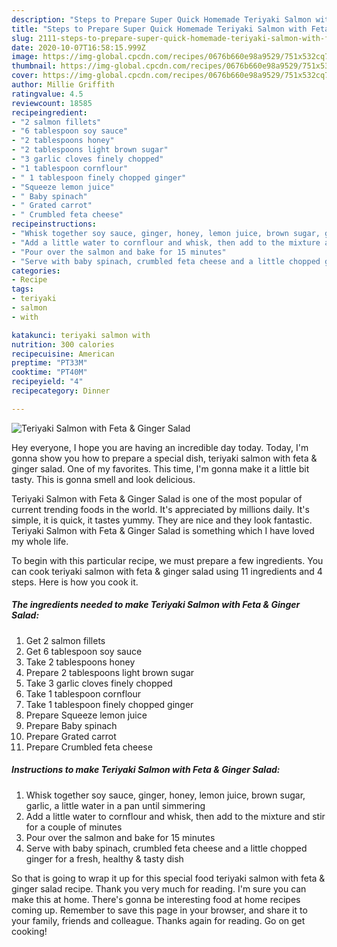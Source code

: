 ```yaml
---
description: "Steps to Prepare Super Quick Homemade Teriyaki Salmon with Feta &amp;amp; Ginger Salad"
title: "Steps to Prepare Super Quick Homemade Teriyaki Salmon with Feta &amp;amp; Ginger Salad"
slug: 2111-steps-to-prepare-super-quick-homemade-teriyaki-salmon-with-feta-and-amp-ginger-salad
date: 2020-10-07T16:58:15.999Z
image: https://img-global.cpcdn.com/recipes/0676b660e98a9529/751x532cq70/teriyaki-salmon-with-feta-ginger-salad-recipe-main-photo.jpg
thumbnail: https://img-global.cpcdn.com/recipes/0676b660e98a9529/751x532cq70/teriyaki-salmon-with-feta-ginger-salad-recipe-main-photo.jpg
cover: https://img-global.cpcdn.com/recipes/0676b660e98a9529/751x532cq70/teriyaki-salmon-with-feta-ginger-salad-recipe-main-photo.jpg
author: Millie Griffith
ratingvalue: 4.5
reviewcount: 18585
recipeingredient:
- "2 salmon fillets"
- "6 tablespoon soy sauce"
- "2 tablespoons honey"
- "2 tablespoons light brown sugar"
- "3 garlic cloves finely chopped"
- "1 tablespoon cornflour"
- " 1 tablespoon finely chopped ginger"
- "Squeeze lemon juice"
- " Baby spinach"
- " Grated carrot"
- " Crumbled feta cheese"
recipeinstructions:
- "Whisk together soy sauce, ginger, honey, lemon juice, brown sugar, garlic, a little water in a pan until simmering"
- "Add a little water to cornflour and whisk, then add to the mixture and stir for a couple of minutes"
- "Pour over the salmon and bake for 15 minutes"
- "Serve with baby spinach, crumbled feta cheese and a little chopped ginger for a fresh, healthy &amp; tasty dish"
categories:
- Recipe
tags:
- teriyaki
- salmon
- with

katakunci: teriyaki salmon with 
nutrition: 300 calories
recipecuisine: American
preptime: "PT33M"
cooktime: "PT40M"
recipeyield: "4"
recipecategory: Dinner

---
```



![Teriyaki Salmon with Feta &amp; Ginger Salad](https://img-global.cpcdn.com/recipes/0676b660e98a9529/751x532cq70/teriyaki-salmon-with-feta-ginger-salad-recipe-main-photo.jpg)

Hey everyone, I hope you are having an incredible day today. Today, I'm gonna show you how to prepare a special dish, teriyaki salmon with feta &amp; ginger salad. One of my favorites. This time, I'm gonna make it a little bit tasty. This is gonna smell and look delicious.



Teriyaki Salmon with Feta &amp; Ginger Salad is one of the most popular of current trending foods in the world. It's appreciated by millions daily. It's simple, it is quick, it tastes yummy. They are nice and they look fantastic. Teriyaki Salmon with Feta &amp; Ginger Salad is something which I have loved my whole life.


To begin with this particular recipe, we must prepare a few ingredients. You can cook teriyaki salmon with feta &amp; ginger salad using 11 ingredients and 4 steps. Here is how you cook it.

<!--inarticleads1-->

##### The ingredients needed to make Teriyaki Salmon with Feta &amp; Ginger Salad:

1. Get 2 salmon fillets
1. Get 6 tablespoon soy sauce
1. Take 2 tablespoons honey
1. Prepare 2 tablespoons light brown sugar
1. Take 3 garlic cloves finely chopped
1. Take 1 tablespoon cornflour
1. Take  1 tablespoon finely chopped ginger
1. Prepare Squeeze lemon juice
1. Prepare  Baby spinach
1. Prepare  Grated carrot
1. Prepare  Crumbled feta cheese




<!--inarticleads2-->

##### Instructions to make Teriyaki Salmon with Feta &amp; Ginger Salad:

1. Whisk together soy sauce, ginger, honey, lemon juice, brown sugar, garlic, a little water in a pan until simmering
1. Add a little water to cornflour and whisk, then add to the mixture and stir for a couple of minutes
1. Pour over the salmon and bake for 15 minutes
1. Serve with baby spinach, crumbled feta cheese and a little chopped ginger for a fresh, healthy &amp; tasty dish




So that is going to wrap it up for this special food teriyaki salmon with feta &amp; ginger salad recipe. Thank you very much for reading. I'm sure you can make this at home. There's gonna be interesting food at home recipes coming up. Remember to save this page in your browser, and share it to your family, friends and colleague. Thanks again for reading. Go on get cooking!
